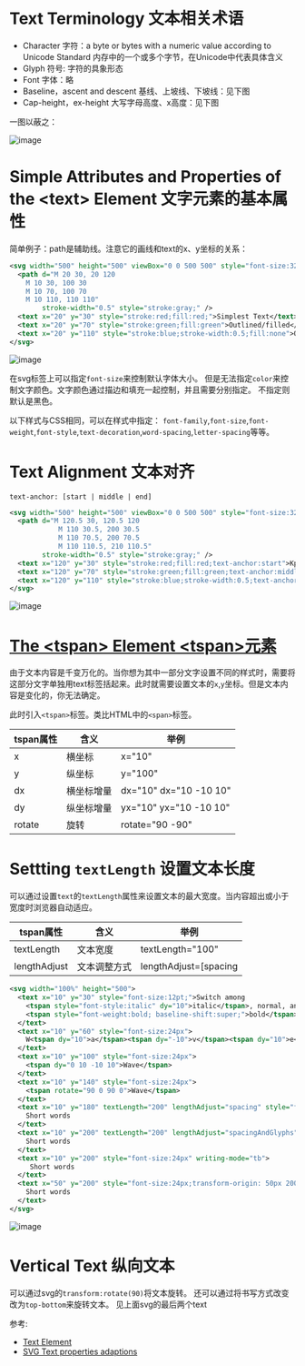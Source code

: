 # Text Terminology 文本相关术语

- Character 字符：a byte or bytes with a numeric value according to Unicode Standard 内存中的一个或多个字节，在Unicode中代表具体含义
- Glyph 符号: 字符的具象形态
- Font 字体：略
- Baseline，ascent and descent 基线、上坡线、下坡线：见下图
- Cap-height，ex-height 大写字母高度、x高度：见下图

一图以蔽之：

![image](https://user-images.githubusercontent.com/782871/66727121-b790a000-ee6f-11e9-8315-5c3916640bef.png)


# Simple Attributes and Properties of the \<text> Element 文字元素的基本属性

简单例子：path是辅助线。注意它的画线和text的x、y坐标的关系：
```xml
<svg width="500" height="500" viewBox="0 0 500 500" style="font-size:32px">
  <path d="M 20 30, 20 120
    M 10 30, 100 30
    M 10 70, 100 70
    M 10 110, 110 110"
        stroke-width="0.5" style="stroke:gray;" />
  <text x="20" y="30" style="stroke:red;fill:red;">Simplest Text</text>
  <text x="20" y="70" style="stroke:green;fill:green">Outlined/filled</text>
  <text x="20" y="110" style="stroke:blue;stroke-width:0.5;fill:none">Outlined only</text>
</svg>
```
![image](https://user-images.githubusercontent.com/782871/66727425-a21c7580-ee71-11e9-97af-75b3941884f3.png)

在svg标签上可以指定`font-size`来控制默认字体大小。
但是无法指定`color`来控制文字颜色。文字颜色通过描边和填充一起控制，并且需要分别指定。
不指定则默认是黑色。

以下样式与CSS相同，可以在样式中指定：
`font-family`,`font-size`,`font-weight`,`font-style`,`text-decoration`,`word-spacing`,`letter-spacing`等等。

# Text Alignment 文本对齐

`text-anchor: [start | middle | end]`

```xml
<svg width="500" height="500" viewBox="0 0 500 500" style="font-size:32px">
  <path d="M 120.5 30, 120.5 120
            M 110 30.5, 200 30.5
            M 110 70.5, 200 70.5
            M 110 110.5, 210 110.5"
        stroke-width="0.5" style="stroke:gray;" />
  <text x="120" y="30" style="stroke:red;fill:red;text-anchor:start">Kpfx</text>
  <text x="120" y="70" style="stroke:green;fill:green;text-anchor:middle">Kpfx</text>
  <text x="120" y="110" style="stroke:blue;stroke-width:0.5;text-anchor:end;fill:none">Kpfx</text>
</svg>
```

![image](https://user-images.githubusercontent.com/782871/66727662-389d6680-ee73-11e9-8763-fc004ee33528.png)

# [The \<tspan> Element \<tspan>元素](https://www.w3.org/TR/SVG2/text.html#TSpanNotes)
由于文本内容是千变万化的。当你想为其中一部分文字设置不同的样式时，需要将这部分文字单独用text标签括起来。此时就需要设置文本的`x`,`y`坐标。但是文本内容是变化的，你无法确定。

此时引入`<tspan>`标签。类比HTML中的`<span>`标签。

tspan属性 | 含义 | 举例
---|---|---
x | 横坐标 | x="10"
y | 纵坐标 | y="100"
dx | 横坐标增量 | dx="10" dx="10 -10 10"
dy | 纵坐标增量 | yx="10" yx="10 -10 10"
rotate | 旋转 | rotate="90 -90"

# Settting `textLength` 设置文本长度

可以通过设置`text`的`textLength`属性来设置文本的最大宽度。当内容超出或小于宽度时浏览器自动适应。

tspan属性 | 含义 | 举例
---|---|---
textLength | 文本宽度 | textLength="100"
lengthAdjust | 文本调整方式 | lengthAdjust=[spacing | spacingAndGlyphs]

```svg
<svg width="100%" height="500">
  <text x="10" y="30" style="font-size:12pt;">Switch among 
    <tspan style="font-style:italic" dy="10">italic</tspan>, normal, and
    <tspan style="font-weight:bold; baseline-shift:super;">bold</tspan> ext. 
  </text>
  <text x="10" y="60" style="font-size:24px">
    W<tspan dy="10">a</tspan><tspan dy="-10">v</tspan><tspan dy="10">e</tspan>
  </text>
  <text x="10" y="100" style="font-size:24px">
    <tspan dy="0 10 -10 10">Wave</tspan>
  </text>
  <text x="10" y="140" style="font-size:24px">
    <tspan rotate="90 0 90 0">Wave</tspan>
  </text>
  <text x="10" y="180" textLength="200" lengthAdjust="spacing" style="font-size:24px">
    Short words
  </text>
  <text x="10" y="200" textLength="200" lengthAdjust="spacingAndGlyphs" style="font-size:24px">
    Short words
  </text>
  <text x="10" y="200" style="font-size:24px" writing-mode="tb">
     Short words
  </text>
  <text x="50" y="200" style="font-size:24px;transform-origin: 50px 200px;" transform="rotate(90)">
    Short words
  </text>
</svg>
```
![image](https://user-images.githubusercontent.com/782871/67135702-fd25e200-f24e-11e9-9762-b554faec57be.png)


# Vertical Text 纵向文本

可以通过svg的`transform:rotate(90)`将文本旋转。
还可以通过将书写方式改变改为`top-bottom`来旋转文本。
见上面svg的最后两个text

参考: 
- [Text Element](https://www.w3.org/TR/SVG2/text.html#TextElement)
- [SVG Text properties adaptions](https://www.w3.org/TR/SVG2/text.html#TextPropertiesAdaptions)